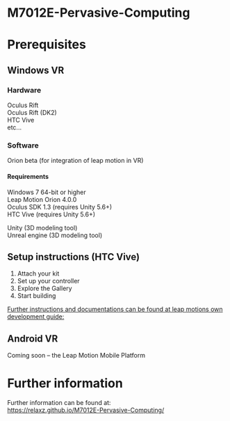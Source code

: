 # M7012E-Pervasive-Computing
# Prerequisites
## Windows VR
### Hardware
Oculus Rift  
Oculus Rift (DK2)  
HTC Vive  
etc...
### Software
Orion beta (for integration of leap motion in VR)  
#### Requirements
Windows 7 64-bit or higher  
Leap Motion Orion 4.0.0  
Oculus SDK 1.3 (requires Unity 5.6+)  
HTC Vive (requires Unity 5.6+)  

Unity (3D modeling tool)  
Unreal engine (3D modeling tool)  
## Setup instructions (HTC Vive)
1. Attach your kit  
2. Set up your controller  
3. Explore the Gallery  
4. Start building  

[Further instructions and documentations can be found at leap motions own development guide:](http://leapmotion-developer.squarespace.com/documentation)

## Android VR
Coming soon – the Leap Motion Mobile Platform

# Further information
Further information can be found at:  
https://relaxz.github.io/M7012E-Pervasive-Computing/
